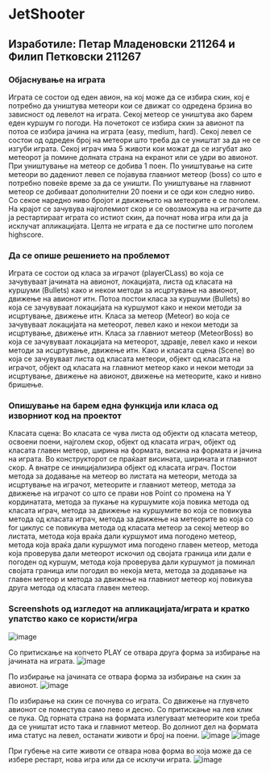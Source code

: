 # JetShooter
## Изработиле: Петар Младеновски 211264 и Филип Петковски 211267
### Објаснување на играта
Играта се состои од еден авион, на кој може да се избира скин, кој е потребно да уништува метеори кои се движат со одредена брзина во зависност од левелот на играта. Секој метеор се уништува ако барем еден куршум го погоди. На почетокот се избира скин за авионот па потоа се избира јачина на играта (easy, medium, hard). Секој левел се состои од одреден број на метеори што треба да се уништат за да не се изгуби играта. Секој играч има 5 животи кои можат да се изгубат ако метеорот ја помине долната страна на екранот или се удри во авионот. При уништување на метеор се добива 1 поен. По уништување на сите метеори во дадениот левел се појавува главниот метеор (boss) со што е потребно повеќе време за да се уништи. По уништување на главниот метеор се добиваат дополнителни 20 поени и се оди кон следно ниво. Со секое наредно ниво бројот и движењето на метеорите е се поголем. На крајот се зачувува најголемиот скор и се овозможува на играчите да ја рестартираат играта со истиот скин, да почнат нова игра или да ја исклучат апликацијата. Целта не играта е да се постигне што поголем highscore.

### Да се опише решението на проблемот
Играта се состои од класа за играчот (playerCLass) во која се зачувуваат јачината на авионот, локацијата, листа од класата на куршуми (Bullets) како и некои методи за исцртување на авионот, движење на авионот итн.
Потоа постои класа за куршуми (Bullets) во која се зачувуваат локацијата на куршумот како и некои методи за исцртување, движење итн.
Kласа за метеор (Meteor) во која се зачувуваат локацијата на метеорот, левел како и некои методи за исцртување, движење итн.
Kласа за главниот метеор (MeteorBoss) во која се зачувуваат локацијата на метеорот, здравје, левел како и некои методи за исцртување, движење итн.
Како и класата сцена (Scene) во која се зачувуваат листа од класата метеори, објект од класата на играчот, објект од класата на главниот метеор како и некои методи за исцртување, движење на авионот, движење на метеорите, како и нивно бришење.

### Опишување на барем една функција или класа од изворниот код на проектот
Класата сцена:
Во класата се чува листа од објекти од класата метеор, освоени поени, најголем скор, објект од класата играч, објект од класата главен метеор, ширина на формата, висина на формата и јачина на играта. 
Во конструкторот се праќаат висината, ширината и главниот скор. А внатре се иницијализира објект од класата играч.
Постои метода за додавање на метеор во листата на метеори, метода за исцртување на играчот, метеорите и главниот метеор, метода за движење на играчот со што се прави нов Point со промена на Y кординатата, метода за пукање на куршумите која повика метода од класата играч, метода за движење на куршумите во која се повикува метода од класата играч, метода за движење на метеорите во која со for циклус се повикува метода од класата метеор за секој метеор во листата, метода која враќа дали куршумот има погодено метеор, метода која враќа дали куршумот има погодено главен метеор, метода која проверува дали метеорот искочил од својата граница или дали е погоден од куршум, метода која проверува дали куршумот ја поминал својата граница или погодил во некоја мета, метода за додавање на главен метеор и метода за движење на главниот метеор кој повикува друга метода од класата главен метеор.

### Screenshots од изгледот на апликацијата/играта и кратко упатство како се користи/игра

![image](https://github.com/JetShooter/JetShooter/assets/132352865/4bfac75e-e151-43d0-8a7c-39794f8cfeb5)

Со притискање на копчето PLAY се отвара друга форма за избирање на јачината на играта.
![image](https://github.com/JetShooter/JetShooter/assets/132352865/012e5341-b8eb-42fb-a66f-a44bbc1b9f73)

По избирање на јачината се отвара форма за избирање на скин за авионот.
![image](https://github.com/JetShooter/JetShooter/assets/132352865/29949bf3-d03d-4f4c-9112-32760ddb0bcb)

По избирање на скин се почнува со играта. Со движење на глувчето авионот се поместува само лево и десно. Со притискање на лев клик се пука. Од горната страна на формата излегуваат метеорите кои треба да се уништат исто така и главниот метеор. Во долниот дел на формата има статус на левел, останати животи и број на поени.
![image](https://github.com/JetShooter/JetShooter/assets/132352865/7e23f0da-0cce-4539-9d60-a92b1241f29a)
![image](https://github.com/JetShooter/JetShooter/assets/132352865/6afa6ec5-f3e2-4a1f-976c-646945b753fa)

При губење на сите животи се отвара нова форма во која може да се избере рестарт, нова игра или да се исклучи играта. 
![image](https://github.com/JetShooter/JetShooter/assets/132352865/2d5f77b5-3435-4a7a-9350-beb3c8e6e73c)




